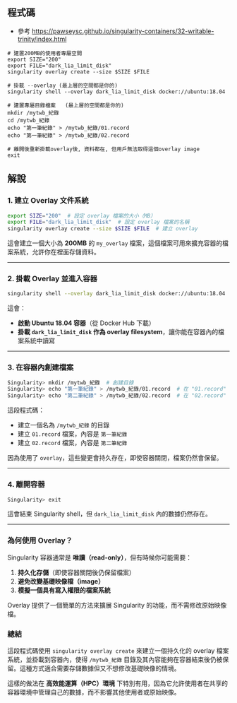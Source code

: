 ## 程式碼
- 參考 https://pawseysc.github.io/singularity-containers/32-writable-trinity/index.html
```
# 建置200MB的使用者專屬空間
export SIZE="200"
export FILE="dark_lia_limit_disk"
singularity overlay create --size $SIZE $FILE

# 掛載 --overlay (最上層的空間都是你的)
singularity shell --overlay dark_lia_limit_disk docker://ubuntu:18.04

# 建置專屬目錄檔案   (最上層的空間都是你的)
mkdir /mytwb_紀錄
cd /mytwb_紀錄
echo "第一筆紀錄" > /mytwb_紀錄/01.record
echo "第一筆紀錄" > /mytwb_紀錄/02.record

# 離開後重新掛載overlay後, 資料都在, 但用戶無法取得這個overlay image 
exit
```

## 解說
### **1. 建立 Overlay 文件系統**
```bash
export SIZE="200"  # 設定 overlay 檔案的大小（MB）
export FILE="dark_lia_limit_disk"  # 設定 overlay 檔案的名稱
singularity overlay create --size $SIZE $FILE  # 建立 overlay
```
這會建立一個大小為 **200MB** 的 `my_overlay` 檔案，這個檔案可用來擴充容器的檔案系統，允許你在裡面存儲資料。

---

### **2. 掛載 Overlay 並進入容器**
```bash
singularity shell --overlay dark_lia_limit_disk docker://ubuntu:18.04
```
這會：
- **啟動 Ubuntu 18.04 容器**（從 Docker Hub 下載）
- **掛載 `dark_lia_limit_disk` 作為 overlay filesystem**，讓你能在容器內的檔案系統中讀寫

---

### **3. 在容器內創建檔案**
```bash
Singularity> mkdir /mytwb_紀錄  # 創建目錄
Singularity> echo "第一筆紀錄" > /mytwb_紀錄/01.record  # 在 "01.record" 檔案中寫入 "第一筆紀錄"
Singularity> echo "第二筆紀錄" > /mytwb_紀錄/02.record  # 在 "02.record" 檔案中寫入 "第二筆紀錄"
```
這段程式碼：
- 建立一個名為 `/mytwb_紀錄` 的目錄
- 建立 `01.record` 檔案，內容是 `第一筆紀錄`
- 建立 `02.record` 檔案，內容是 `第二筆紀錄`

因為使用了 `overlay`，這些變更會持久存在，即使容器關閉，檔案仍然會保留。

---

### **4. 離開容器**
```bash
Singularity> exit
```
這會結束 Singularity shell，但 `dark_lia_limit_disk` 內的數據仍然存在。

---

### **為何使用 Overlay？**
Singularity 容器通常是 **唯讀（read-only）**，但有時候你可能需要：
1. **持久化存儲**（即使容器關閉後仍保留檔案）
2. **避免改變基礎映像檔（image）**
3. **模擬一個具有寫入權限的檔案系統**

Overlay 提供了一個簡單的方法來擴展 Singularity 的功能，而不需修改原始映像檔。


### **總結**
這段程式碼使用 `singularity overlay create` 來建立一個持久化的 overlay 檔案系統，並掛載到容器內，使得 `/mytwb_紀錄` 目錄及其內容能夠在容器結束後仍被保留。這種方式適合需要存儲數據但又不想修改基礎映像的情境。

這樣的做法在 **高效能運算（HPC）環境** 下特別有用，因為它允許使用者在共享的容器環境中管理自己的數據，而不影響其他使用者或原始映像。
